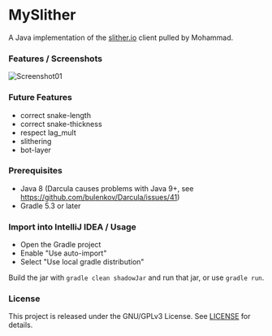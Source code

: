 # MySlither
A Java implementation of the [slither.io](https://slither.io) client pulled by Mohammad.



### Features / Screenshots
![Screenshot01](https://cloud.githubusercontent.com/assets/11258252/15582289/741d9dbe-2370-11e6-82a8-2dc135f823b6.png)

### Future Features
- correct snake-length
- correct snake-thickness
- respect lag_mult
- slithering
- bot-layer

### Prerequisites

- Java 8 (Darcula causes problems with Java 9+, see https://github.com/bulenkov/Darcula/issues/41)
- Gradle 5.3 or later

### Import into IntelliJ IDEA / Usage

- Open the Gradle project
- Enable "Use auto-import"
- Select "Use local gradle distribution"

Build the jar with `gradle clean shadowJar` and run that jar, or use `gradle run`.

### License
This project is released under the GNU/GPLv3 License. See [LICENSE](LICENSE) for details.
